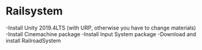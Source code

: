 # Railsystem

-Install Unity 2019.4LTS (with URP, otherwise you have to change materials)
-Install Cinemachine package
-Install Input System package
-Download and install RailroadSystem
